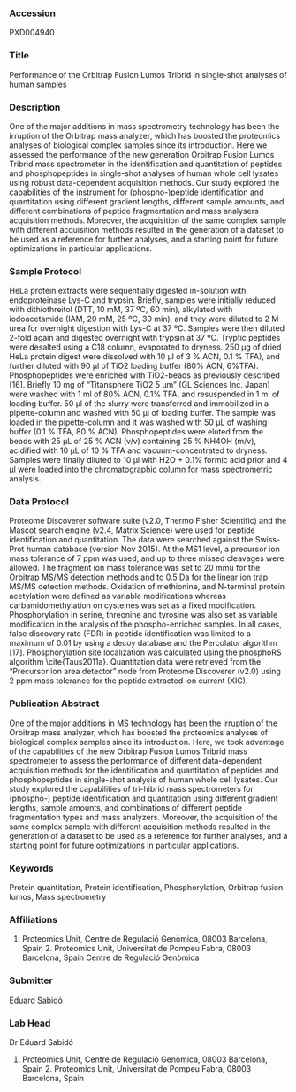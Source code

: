 ### Accession
PXD004940

### Title
Performance of the Orbitrap Fusion Lumos Tribrid in single-shot analyses of human samples

### Description
One of the major additions in mass spectrometry technology has been the irruption of the Orbitrap mass analyzer, which has boosted the proteomics analyses of biological complex samples since its introduction. Here we assessed the performance of the new generation Orbitrap Fusion Lumos Tribrid mass spectrometer in the identification and quantitation of peptides and phosphopeptides in single-shot analyses of human whole cell lysates using robust data-dependent acquisition methods. Our study explored the capabilities of the instrument for (phospho-)peptide identification and quantitation using different gradient lengths, different sample amounts, and different combinations of peptide fragmentation and mass analysers acquisition methods. Moreover, the acquisition of the same complex sample with different acquisition methods resulted in the generation of a dataset to be used as a reference for further analyses, and a starting point for future optimizations in particular applications.

### Sample Protocol
HeLa protein extracts were sequentially digested in-solution with endoproteinase Lys-C and trypsin. Briefly, samples were initially reduced with dithiothreitol (DTT, 10 mM, 37 ºC, 60 min), alkylated with iodoacetamide (IAM, 20 mM, 25 ºC, 30 min), and they were diluted to 2 M urea for overnight digestion with Lys-C at 37 ºC. Samples were then diluted 2-fold again and digested overnight with trypsin at 37 ºC. Tryptic peptides were desalted using a C18 column, evaporated to dryness.  250 µg of dried HeLa protein digest were dissolved with 10 µl of 3 % ACN, 0.1 % TFA), and further diluted with 90 µl of TiO2 loading buffer (80% ACN, 6%TFA). Phosphopeptides were enriched with TiO2-beads as previously described [16]. Briefly 10 mg of “Titansphere TiO2 5 μm” (GL Sciences Inc. Japan) were washed with 1 ml of 80% ACN, 0.1% TFA, and resuspended in 1 ml of loading buffer. 50 µl of the slurry were transferred and immobilized in a pipette-column and washed with 50 µl of loading buffer. The sample was loaded in the pipette-column and it was washed with 50 µL of washing buffer (0.1 % TFA, 80 % ACN). Phosphopeptides were eluted from the beads with 25 µL of 25 % ACN (v/v) containing 25 % NH4OH (m/v), acidified with 10 µL of 10 % TFA and vacuum-concentrated to dryness. Samples were finally diluted to 10 µl with H2O + 0.1% formic acid prior and 4 µl were loaded into the chromatographic column for mass spectrometric analysis.

### Data Protocol
Proteome Discoverer software suite (v2.0, Thermo Fisher Scientific) and the Mascot search engine (v2.4, Matrix Science) were used for peptide identification and quantitation. The data were searched against the Swiss-Prot human database (version Nov 2015). At the MS1 level, a precursor ion mass tolerance of 7 ppm was used, and up to three missed cleavages were allowed. The fragment ion mass tolerance was set to 20 mmu for the Orbitrap MS/MS detection methods and to 0.5 Da for the linear ion trap MS/MS detection methods. Oxidation of methionine, and N-terminal protein acetylation were defined as variable modifications whereas carbamidomethylation on cysteines was set as a fixed modification. Phosphorylation in serine, threonine and tyrosine was also set as variable modification in the analysis of the phospho-enriched samples. In all cases, false discovery rate (FDR) in peptide identification was limited to a maximum of 0.01 by using a decoy database and the Percolator algorithm [17]. Phosphorylation site localization was calculated using the phosphoRS algorithm \cite{Taus2011a}. Quantitation data were retrieved from the “Precursor ion area detector” node from Proteome Discoverer (v2.0) using 2 ppm mass tolerance for the peptide extracted ion current (XIC).

### Publication Abstract
One of the major additions in MS technology has been the irruption of the Orbitrap mass analyzer, which has boosted the proteomics analyses of biological complex samples since its introduction. Here, we took advantage of the capabilities of the new Orbitrap Fusion Lumos Tribrid mass spectrometer to assess the performance of different data-dependent acquisition methods for the identification and quantitation of peptides and phosphopeptides in single-shot analysis of human whole cell lysates. Our study explored the capabilities of tri-hibrid mass spectrometers for (phospho-) peptide identification and quantitation using different gradient lengths, sample amounts, and combinations of different peptide fragmentation types and mass analyzers. Moreover, the acquisition of the same complex sample with different acquisition methods resulted in the generation of a dataset to be used as a reference for further analyses, and a starting point for future optimizations in particular applications.

### Keywords
Protein quantitation, Protein identification, Phosphorylation, Orbitrap fusion lumos, Mass spectrometry

### Affiliations
1. Proteomics Unit, Centre de Regulació Genòmica, 08003 Barcelona, Spain 2. Proteomics Unit, Universitat de Pompeu Fabra, 08003 Barcelona, Spain
Centre de Regulació Genòmica

### Submitter
Eduard Sabidó

### Lab Head
Dr Eduard Sabidó
1. Proteomics Unit, Centre de Regulació Genòmica, 08003 Barcelona, Spain 2. Proteomics Unit, Universitat de Pompeu Fabra, 08003 Barcelona, Spain


